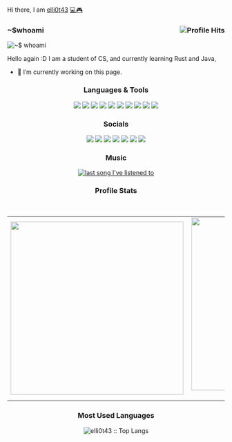 Hi there, I am [elli0t43](https://expy.bio/elli0t43) [💻🎮](https://elli0t43.hashnode.dev/)

<h3>~$whoami <img align="right" alt="Profile Hits" src="https://visitor-badge.laobi.icu/badge?page_id=elli0t43"></h3>

![~$ whoami](https://pbs.twimg.com/profile_banners/1052175594304102400/1629300517/1500x500)

Hello again :D
I am a student of CS, and currently learning Rust and Java, 

- 🔭 I’m currently working on this page.
<div align=center>
<h3 align="center">Languages & Tools</h3>

<a href="https://github.com/elli0t43?tab=repositories&language=java"><img src="https://img.shields.io/badge/-java-black?style=for-the-badge&logo=java&logoColor=white&labelColor=7000FF"></a>
<a href="https://github.com/elli0t43?tab=repositories&language=javascript"><img src="https://img.shields.io/badge/-Javascript-black?style=for-the-badge&logo=javascript&logoColor=white&labelColor=7000FF"></a>
<a href="https://github.com/elli0t43?tab=repositories&language=haskell"><img src="https://img.shields.io/badge/-Haskell-black?style=for-the-badge&logo=haskell&logoColor=white&labelColor=7000FF"></a>
<a href="https://github.com/elli0t43?tab=repositories&language=shell"><img src="https://img.shields.io/badge/-bash-black?style=for-the-badge&logo=shell&logoColor=white&labelColor=7000FF"></a>
<a href="https://github.com/elli0t43?tab=repositories&language=python"><img src="https://img.shields.io/badge/-Python-black?style=for-the-badge&logo=Python&logoColor=white&labelColor=7000FF"></a>
 <a href="https://github.com/elli0t43?tab=repositories&language=go"><img src="https://img.shields.io/badge/-go-black?style=for-the-badge&logo=go&logoColor=white&labelColor=7000FF"></a>
<a><img src="https://img.shields.io/badge/-Git-black?style=for-the-badge&logo=git&logoColor=white&labelColor=7000FF"></a>
<a><img src="https://img.shields.io/badge/-Docker-black?style=for-the-badge&logo=Docker&logoColor=white&labelColor=7000FF"></a>
<a><img src="https://img.shields.io/badge/-kubernetes-black?style=for-the-badge&logo=kubernetes&logoColor=white&labelColor=7000FF"></a>
<a><img src="https://img.shields.io/badge/-container d-black?style=for-the-badge&logo=containerd&logoColor=white&labelColor=7000FF"></a>

</div>

<div align=center>
<h3 align="center">Socials</h3>
  
<a href="elli0t43#5498"><img src="https://img.shields.io/badge/-discord-black?style=for-the-badge&logo=discord&logoColor=white&labelColor=7000FF"></a>
<a href="https://instagram.com/elli0t43"><img src="https://img.shields.io/badge/-instagram-black?style=for-the-badge&logo=instagram&logoColor=white&labelColor=7000FF"></a>
<a href="https://github.com/elli0t43"><img src="https://img.shields.io/badge/-github-black?style=for-the-badge&logo=github&logoColor=white&labelColor=7000FF"></a>
<a href="https://stackoverflow.com/users/16958842/elli0t43"><img src="https://img.shields.io/badge/-Stackoverflow-black?style=for-the-badge&logo=stackoverflow&logoColor=white&labelColor=7000FF"></a>
<a href="https://dev.to/elli0t43"><img src="https://img.shields.io/badge/-dev.to-black?style=for-the-badge&logo=dev.to&logoColor=white&labelColor=7000FF"></a>
<a href="https://open.spotify.com/user/31xqtdngvy6iwpukfh3cguxcfmjm?si=9610bf6f5a5b4b47"><img src="https://img.shields.io/badge/-spotify-black?style=for-the-badge&logo=spotify&logoColor=white&labelColor=7000FF"></a>
<a href="https://myanimelist.net/profile/elli0t43"><img src="https://img.shields.io/badge/-myanimelist-black?style=for-the-badge&logo=myanimelist&logoColor=white&labelColor=7000FF"></a>
</div>

<h3 align="center">Music</h3>
<div align="center">
<a href="https://www.last.fm/user/elli0t43"><img alt="last song I've listened to" src="https://badges.lastfm.workers.dev/last-played?user=elli0t43&color=7000FF&labelColor=black&logoColor=7000FF&label=Last+song+I've+listened+to"></a>
</div>

<h3 align="center">Profile Stats</h3>
<center> 
     <table> 
         <tr> 
            <td> 
                 <img width="400px" align="left" src="https://github-readme-stats-elli0t43.vercel.app//api?username=elli0t43&show_icons=true&theme=radical&hide_border=true&title_color=7000FF&text_color=fff&icon_color=8E2DE2"/> 
             </td> 
             <td> 
                 <img width="400px" align="left" src="https://github-readme-streak-stats.herokuapp.com?user=elli0t43&theme=radical&hide_border=true&date_format=j%20M%5B%20Y%5D&stroke=7000FF&ring=8E2DE2&currStreakNum=C200DD&sideNums=7000FF&sideLabels=DDDDDD&dates=00C9DD&currStreakLabel=5B00DD" /> 
             </td> 
         </tr> 
     </table> 
 </center> 
 
<h3 align="center">Most Used Languages</h3>
<p align="center"><img src="https://github-readme-stats-elli0t43.vercel.app//api/top-langs/?username=elli0t43&theme=radical&&hide_border=true&title_color=7000FF&text_color=fff" alt="elli0t43 :: Top Langs"" /></p>
